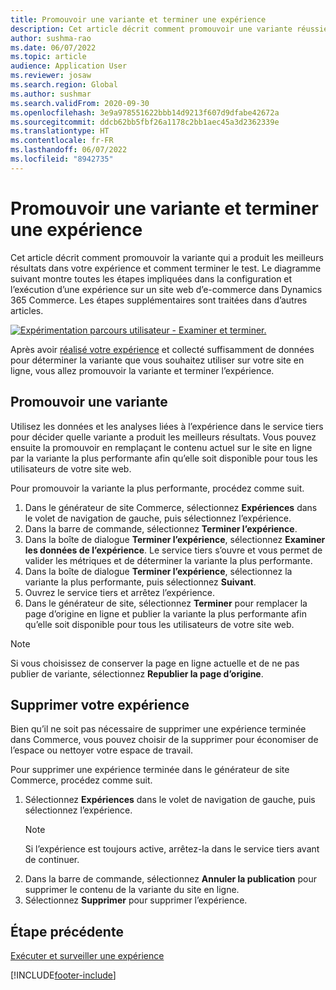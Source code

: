 ```yaml
---
title: Promouvoir une variante et terminer une expérience
description: Cet article décrit comment promouvoir une variante réussie et réaliser une expérience dans Dynamics 365 Commerce.
author: sushma-rao
ms.date: 06/07/2022
ms.topic: article
audience: Application User
ms.reviewer: josaw
ms.search.region: Global
ms.author: sushmar
ms.search.validFrom: 2020-09-30
ms.openlocfilehash: 3e9a978551622bbb14d9213f607d9dfabe42672a
ms.sourcegitcommit: ddcb62bb5fbf26a1178c2bb1aec45a3d2362339e
ms.translationtype: HT
ms.contentlocale: fr-FR
ms.lasthandoff: 06/07/2022
ms.locfileid: "8942735"
---
```

# <a name="promote-a-variation-and-complete-an-experiment"></a>Promouvoir une variante et terminer une expérience

Cet article décrit comment promouvoir la variante qui a produit les meilleurs résultats dans votre expérience et comment terminer le test. Le diagramme suivant montre toutes les étapes impliquées dans la configuration et l’exécution d’une expérience sur un site web d’e-commerce dans Dynamics 365 Commerce. Les étapes supplémentaires sont traitées dans d’autres articles.

[ ![Expérimentation parcours utilisateur - Examiner et terminer.](./media/experimentation_review_complete.svg) ](./media/experimentation_review_complete.svg#lightbox)

Après avoir [réalisé votre expérience](experimentation-run-monitor.md) et collecté suffisamment de données pour déterminer la variante que vous souhaitez utiliser sur votre site en ligne, vous allez promouvoir la variante et terminer l’expérience.

## <a name="promote-a-variation"></a>Promouvoir une variante
Utilisez les données et les analyses liées à l’expérience dans le service tiers pour décider quelle variante a produit les meilleurs résultats. Vous pouvez ensuite la promouvoir en remplaçant le contenu actuel sur le site en ligne par la variante la plus performante afin qu’elle soit disponible pour tous les utilisateurs de votre site web.

Pour promouvoir la variante la plus performante, procédez comme suit. 

1. Dans le générateur de site Commerce, sélectionnez **Expériences** dans le volet de navigation de gauche, puis sélectionnez l’expérience.
1. Dans la barre de commande, sélectionnez **Terminer l’expérience**.
1. Dans la boîte de dialogue **Terminer l’expérience**, sélectionnez **Examiner les données de l’expérience**. Le service tiers s’ouvre et vous permet de valider les métriques et de déterminer la variante la plus performante.
1. Dans la boîte de dialogue **Terminer l’expérience**, sélectionnez la variante la plus performante, puis sélectionnez **Suivant**.
1. Ouvrez le service tiers et arrêtez l’expérience.
1. Dans le générateur de site, sélectionnez **Terminer** pour remplacer la page d’origine en ligne et publier la variante la plus performante afin qu’elle soit disponible pour tous les utilisateurs de votre site web. 

> [!NOTE]
> Si vous choisissez de conserver la page en ligne actuelle et de ne pas publier de variante, sélectionnez **Republier la page d’origine**.

## <a name="delete-your-experiment"></a>Supprimer votre expérience
Bien qu’il ne soit pas nécessaire de supprimer une expérience terminée dans Commerce, vous pouvez choisir de la supprimer pour économiser de l’espace ou nettoyer votre espace de travail. 

Pour supprimer une expérience terminée dans le générateur de site Commerce, procédez comme suit.

1. Sélectionnez **Expériences** dans le volet de navigation de gauche, puis sélectionnez l’expérience. 
    > [!NOTE]
    > Si l’expérience est toujours active, arrêtez-la dans le service tiers avant de continuer.
1. Dans la barre de commande, sélectionnez **Annuler la publication** pour supprimer le contenu de la variante du site en ligne.
1. Sélectionnez **Supprimer** pour supprimer l’expérience.

## <a name="previous-step"></a>Étape précédente
[Exécuter et surveiller une expérience](experimentation-run-monitor.md)


[!INCLUDE[footer-include](../includes/footer-banner.md)]

